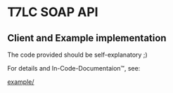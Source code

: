 # T7LC SOAP API
## Client and Example implementation

The code provided should be self-explanatory ;)

For details and In-Code-Documentaion™, see:

[example/](example/)
